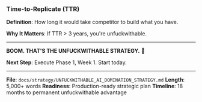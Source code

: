 ### Time-to-Replicate (TTR)

**Definition**: How long it would take competitor to build what you have.

**Why It Matters**: If TTR > 3 years, you're unfuckwithable.

---

**BOOM. THAT'S THE UNFUCKWITHABLE STRATEGY.** 🐆

**Next Step**: Execute Phase 1, Week 1. Start today.

---

**File**: `docs/strategy/UNFUCKWITHABLE_AI_DOMINATION_STRATEGY.md`
**Length**: 5,000+ words
**Readiness**: Production-ready strategic plan
**Timeline**: 18 months to permanent unfuckwithable advantage
